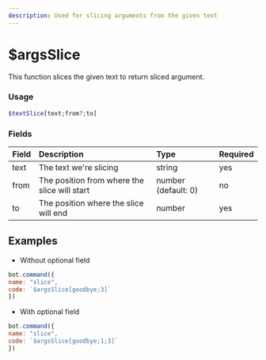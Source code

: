 ```yaml
---
description: Used for slicing arguments from the given text
---
```


# $argsSlice

This function slices the given text to return sliced argument.

### Usage 
```php
$textSlice[text;from?;to]
```
### Fields

| Field | Description | Type | Required |
| :--- | :--- | :--- | :--- |
| text | The text we're slicing | string | yes |
| from | The position from where the slice will start | number (default: 0)| no |
|to|The position where the slice will end|number|yes|


## Examples

- Without optional field

```javascript
bot.command({
name: "slice",
code: `$argsSlice[goodbye;3]`
})
```

- With optional field

```javascript
bot.command({
name: "slice",
code: `$argsSlice[goodbye;1;3]`
})
```

